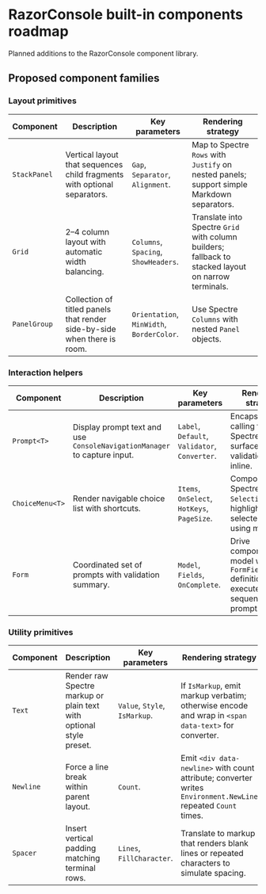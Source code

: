 # RazorConsole built-in components roadmap

Planned additions to the RazorConsole component library.

## Proposed component families

### Layout primitives

| Component | Description | Key parameters | Rendering strategy |
|-----------|-------------|----------------|--------------------|
| `StackPanel` | Vertical layout that sequences child fragments with optional separators. | `Gap`, `Separator`, `Alignment`. | Map to Spectre `Rows` with `Justify` on nested panels; support simple Markdown separators.
| `Grid` | 2–4 column layout with automatic width balancing. | `Columns`, `Spacing`, `ShowHeaders`. | Translate into Spectre `Grid` with column builders; fallback to stacked layout on narrow terminals.
| `PanelGroup` | Collection of titled panels that render side-by-side when there is room. | `Orientation`, `MinWidth`, `BorderColor`. | Use Spectre `Columns` with nested `Panel` objects.

### Interaction helpers

| Component | Description | Key parameters | Rendering strategy |
|-----------|-------------|----------------|--------------------|
| `Prompt<T>` | Display prompt text and use `ConsoleNavigationManager` to capture input. | `Label`, `Default`, `Validator`, `Converter`. | Encapsulate calling flow to Spectre `Prompt`; surface validation errors inline.
| `ChoiceMenu<T>` | Render navigable choice list with shortcuts. | `Items`, `OnSelect`, `HotKeys`, `PageSize`. | Compose Spectre `SelectionPrompt`; highlight selected entry using markup.
| `Form` | Coordinated set of prompts with validation summary. | `Model`, `Fields`, `OnComplete`. | Drive component model with child `FormField` definitions that execute sequential prompts.

### Utility primitives

| Component | Description | Key parameters | Rendering strategy |
|-----------|-------------|----------------|--------------------|
| `Text` | Render raw Spectre markup or plain text with optional style preset. | `Value`, `Style`, `IsMarkup`. | If `IsMarkup`, emit markup verbatim; otherwise encode and wrap in `<span data-text>` for converter.
| `Newline` | Force a line break within parent layout. | `Count`. | Emit `<div data-newline>` with count attribute; converter writes `Environment.NewLine` repeated `Count` times.
| `Spacer` | Insert vertical padding matching terminal rows. | `Lines`, `FillCharacter`. | Translate to markup that renders blank lines or repeated characters to simulate spacing.

